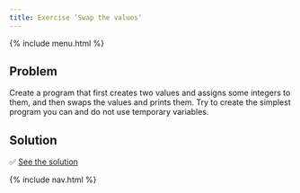 ```yaml
---
title: Exercise ’Swap the values‘
---
```


{% include menu.html %}

## Problem

Create a program that first creates two values and assigns some integers to them, and then swaps the values and prints them. Try to create the simplest program you can and do not use temporary variables.

## Solution

✅ [See the solution](solution)

{% include nav.html %}
